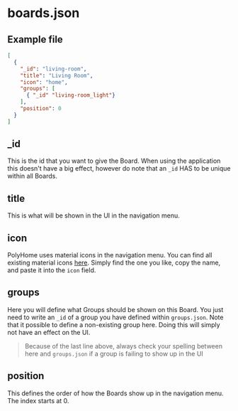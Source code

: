 # boards.json

## Example file

```json
[
  {
    "_id": "living-room",
    "title": "Living Room",
    "icon": "home",
    "groups": [
      { "_id" "living-room_light"}
    ],
    "position": 0
  }
]
```

## \_id

This is the id that you want to give the Board. When using the application this doesn't have a big effect, however do note that an `_id` HAS to be unique within all Boards.

## title

This is what will be shown in the UI in the navigation menu.

## icon

PolyHome uses material icons in the navigation menu. You can find all existing material icons [here](https://material.io/resources/icons/?style=baseline). Simply find the one you like, copy the name, and paste it into the `icon` field.

## groups

Here you will define what Groups should be shown on this Board. You just need to write an `_id` of a group you have defined within `groups.json`. Note that it possible to define a non-existing group here. Doing this will simply not have an effect on the UI.

> Because of the last line above, always check your spelling between here and `groups.json` if a group is failing to show up in the UI

## position

This defines the order of how the Boards show up in the navigation menu. The index starts at 0.
